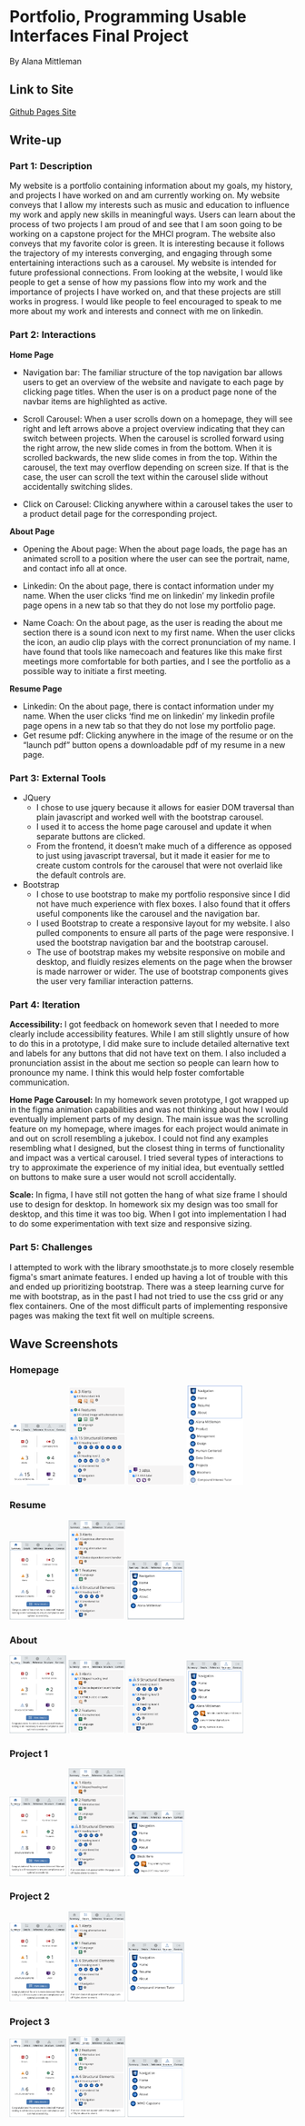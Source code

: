 # Portfolio, Programming Usable Interfaces Final Project

By Alana Mittleman

## Link to Site

[Github Pages Site](https://amittle.github.io/portfolio/)

## Write-up

### Part 1: Description

My website is a portfolio containing information about my goals, my history, and projects I have worked on and am currently working on. My website conveys that I allow my interests such as music and education to influence my work and apply new skills in meaningful ways. Users can learn about the process of two projects I am proud of and see that I am soon going to be working on a capstone project for the MHCI program. The website also conveys that my favorite color is green. It is interesting because it follows the trajectory of my interests converging, and engaging through some entertaining interactions such as a carousel. My website is intended for future professional connections. From looking at the website, I would like people to get a sense of how my passions flow into my work and the importance of projects I have worked on, and that these projects are still works in progress. I would like people to feel encouraged to speak to me more about my work and interests and connect with me on linkedin. 


### Part 2: Interactions

**Home Page**

- Navigation bar: The familiar structure of the top navigation bar allows users to get an overview of the website and navigate to each page by clicking page titles. When the user is on a product page none of the navbar items are highlighted as active. 

- Scroll Carousel:  When a user scrolls down on a homepage, they will see right and left arrows above a project overview indicating that they can switch between projects. When the carousel is scrolled forward using the right arrow, the new slide comes in from the bottom. When it is scrolled backwards, the new slide comes in from the top. Within the carousel, the text may overflow depending on screen size. If that is the case, the user can scroll the text within the carousel slide without accidentally switching slides. 

- Click on Carousel:  Clicking anywhere within a carousel takes the user to a product detail page for the corresponding project.

**About Page**

- Opening the About page: When the about page loads, the page has an animated scroll to a position where the user can see the portrait, name, and contact info all at once. 

- Linkedin: On the about page, there is contact information under my name. When the user clicks ‘find me on linkedin’ my linkedin profile page opens in a new tab so that they do not lose my portfolio page. 

- Name Coach: On the about page, as the user is reading the about me section there is a sound icon next to my first name. When the user clicks the icon, an audio clip plays with the correct pronunciation of my name. I have found that tools like namecoach and features like this make first meetings more comfortable for both parties, and I see the portfolio as a possible way to initiate a first meeting. 

**Resume Page**

- Linkedin: On the about page, there is contact information under my name. When the user clicks ‘find me on linkedin’ my linkedin profile page opens in a new tab so that they do not lose my portfolio page. 
- Get resume pdf: Clicking anywhere in the image of the resume or on the “launch pdf” button opens a downloadable pdf of my resume in a new page. 




### Part 3: External Tools

- JQuery
    - I chose to use jquery because it allows for easier DOM traversal than plain javascript and worked well with the bootstrap carousel.
    - I used it to access the home page carousel and update it when separate buttons are clicked. 
    - From the frontend, it doesn’t make much of a difference as opposed to just using javascript traversal, but it made it easier for me to create custom controls for the carousel that were not overlaid like the default controls are. 
- Bootstrap
    - I chose to use bootstrap to make my portfolio responsive since I did not have much experience with flex boxes. I also found that it offers useful components like the carousel and the navigation bar. 
    - I used Bootstrap to create a responsive layout for my website. I also pulled components to ensure all parts of the page were responsive. I used the bootstrap navigation bar and the bootstrap carousel.
    - The use of bootstrap makes my website responsive on mobile and desktop, and fluidly resizes elements on the page when the browser is made narrower or wider. The use of bootstrap components gives the user very familiar interaction patterns. 


### Part 4: Iteration

**Accessibility:** I got feedback on homework seven that I needed to more clearly include accessibility features. While I am still slightly unsure of how to do this in a prototype, I did make sure to include detailed alternative text and labels for any buttons that did not have text on them. I also included a pronunciation assist in the about me section so people can learn how to pronounce my name. I think this would help foster comfortable communication. 

**Home Page Carousel:** In my homework seven prototype, I got wrapped up in the figma animation capabilities and was not thinking about how I would eventually implement parts of my design. The main issue was the scrolling feature on my homepage, where images for each project would animate in and out on scroll resembling a jukebox. I could not find any examples resembling what I designed, but the closest thing in terms of functionality and impact was a vertical carousel. I tried several types of interactions to try to approximate the experience of my initial idea, but eventually settled on buttons to make sure a user would not scroll accidentally.

**Scale:** In figma, I have still not gotten the hang of what size frame I should use to design for desktop. In homework six my design was too small for desktop, and this time it was too big. When I got into implementation I had to do some experimentation with text size and responsive sizing. 

### Part 5: Challenges

I attempted to work with the library smoothstate.js to more closely resemble figma's smart animate features. I ended up having a lot of trouble with this and ended up prioritizing bootstrap. There was a steep learning curve for me with bootstrap, as in the past I had not tried to use the css grid or any flex containers. One of the most difficult parts of implementing responsive pages was making the text fit well on multiple screens. 


## Wave Screenshots

### Homepage

<img src="Assets/images/wave_screens/homepage/summary_home.png" width="100" alt = "wave summary page"/>
<img src="Assets/images/wave_screens/homepage/detail1_home.png" width="100" alt = "wave summary page"/>
<img src="Assets/images/wave_screens/homepage/detail2_home.png" width="100" alt = "wave summary page"/>
<img src="Assets/images/wave_screens/homepage/structure_home.png" width="100" alt = "wave summary page"/>



### Resume

<img src="Assets/images/wave_screens/resume/summary_resume.png" width="100" alt = "wave summary page"/>
<img src="Assets/images/wave_screens/resume/details_resume.png" width="100" alt = "wave summary page"/>
<img src="Assets/images/wave_screens/resume/structure_resume.png" width="100" alt = "wave summary page"/>

### About

<img src="Assets/images/wave_screens/about/summary_about.png" width="100" alt = "wave summary page"/>
<img src="Assets/images/wave_screens/about/detail1_about.png" width="100" alt = "wave summary page"/>
<img src="Assets/images/wave_screens/about/detail2_about.png" width="100" alt = "wave summary page"/>
<img src="Assets/images/wave_screens/about/structure_about.png" width="100" alt = "wave summary page"/>


### Project 1

<img src="Assets/images/wave_screens/proj1/summary_proj1.png" width="100" alt = "wave summary page"/>
<img src="Assets/images/wave_screens/proj1/detail_proj1.png" width="100" alt = "wave summary page"/>
<img src="Assets/images/wave_screens/proj1/structure_proj1.png" width="100" alt = "wave summary page"/>


### Project 2

<img src="Assets/images/wave_screens/proj2/summary_proj2.png" width="100" alt = "wave summary page"/>
<img src="Assets/images/wave_screens/proj2/detail_proj2.png" width="100" alt = "wave summary page"/>
<img src="Assets/images/wave_screens/proj2/structure_proj2.png" width="100" alt = "wave summary page"/>

### Project 3

<img src="Assets/images/wave_screens/proj3/summary_proj3.png" width="100" alt = "wave summary page"/>
<img src="Assets/images/wave_screens/proj3/detail_proj3.png" width="100" alt = "wave summary page"/>
<img src="Assets/images/wave_screens/proj3/structure_proj3.png" width="100" alt = "wave summary page"/>